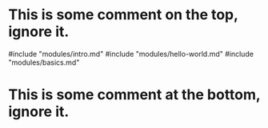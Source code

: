 # This is some comment on the top, ignore it.

#include "modules/intro.md"
#include "modules/hello-world.md"
#include "modules/basics.md"

# This is some comment at the bottom, ignore it.
